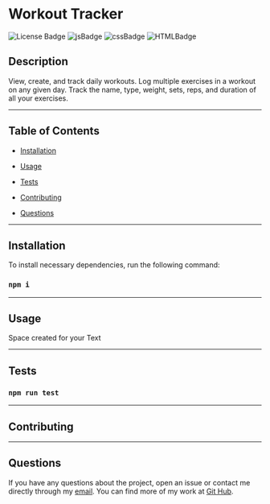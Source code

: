 
  # Workout Tracker
  ![License Badge](https://img.shields.io/badge/License-MIT-blue) ![jsBadge](https://img.shields.io/badge/JavaScript-57%25-yellow)
  ![cssBadge](https://img.shields.io/badge/CSS-22.7%25-purple)
  ![HTMLBadge](https://img.shields.io/badge/HTML-20.3%25-red)
  
  ## Description

  View, create, and track daily workouts. Log multiple exercises in a workout on any given day. Track the name, type, weight, sets, reps, and duration of all your exercises.


---
  ## Table of Contents
  
  * [Installation](#installastion)

  * [Usage](#usage)

  * [Tests](#tests)

  * [Contributing](#contributing)

  * [Questions](#questions)


---
  ## Installation

  To install necessary dependencies, run the following command:
  
  ### ```npm i```


---
  ## Usage
 
  Space created for your Text


---  
  ## Tests

  ### ```npm run test```


---  
  ## Contributing

  

  
---  
  ## Questions
  
  If you have any questions about the project, open an issue or contact me directly through my [email](mailto:weekdaypablo@gmail.com).
  You can find more of my work at [Git Hub](https://github.com/pabloivanjuarez).

